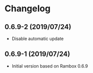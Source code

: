 # Changelog

## 0.6.9-2 (2019/07/24)

* Disable automatic update

## 0.6.9-1 (2019/07/24)

* Initial version based on Rambox 0.6.9
